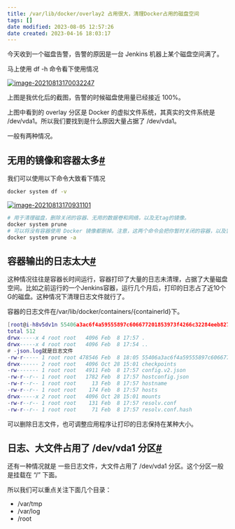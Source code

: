 ```yaml
---
title: /var/lib/docker/overlay2 占用很大，清理Docker占用的磁盘空间
tags: []
date modified: 2023-08-05 12:57:26
date created: 2023-04-16 18:03:17
---
```

今天收到一个磁盘告警，告警的原因是一台 Jenkins 机器上某个磁盘空间满了。

马上使用 df -h 命令看下使用情况

[![image-20210813170032247](../Rsources/Assets/136c187fb43dad3579daabc9eba5f8bd-image-20210813170032247.png)](https://gitee.com/chensongxia/picture/raw/master/image-20210813170032247.png)

上图是我优化后的截图，告警的时候磁盘使用量已经接近 100%。

上图中看到的 overlay 分区是 Docker 的虚拟文件系统，其真实的文件系统是 /dev/vda1。所以我们要找到是什么原因大量占据了 /dev/vda1。

一般有两种情况。

## 无用的镜像和容器太多[#](#无用的镜像和容器太多)

我们可以使用以下命令大致看下情况

```bash
docker system df -v
```

[![image-20210813170931101](../Rsources/Assets/e872b3e0b0a268708df4c7d66212e376-image-20210813170931101.png)](https://gitee.com/chensongxia/picture/raw/master/image-20210813170931101.png)

```bash
# 用于清理磁盘，删除关闭的容器、无用的数据卷和网络，以及无tag的镜像。
docker system prune
# 可以将没有容器使用 Docker 镜像都删掉。注意，这两个命令会把你暂时关闭的容器，以及暂时没有用到的Docker镜像都删掉了
docker system prune -a
```

## 容器输出的日志太大[#](#容器输出的日志太大)

这种情况往往是容器长时间运行，容器打印了大量的日志未清理，占据了大量磁盘空间。比如之前运行的一个Jenkins容器，运行几个月后，打印的日志占了近10个G的磁盘。这种情况下清理日志文件就行了。

容器的日志文件在/var/lib/docker/containers/{containerId}下。

```lua
[root@i-h8v5dv1n 55406a3ac6f4a59555897c606677201853973f4266c32284eeb8274682fd099d]# ls -al
total 512
drwx-----x 4 root root   4096 Feb  8 17:57 .
drwx-----x 4 root root   4096 Feb  8 17:54 ..
# -json.log就是日志文件
-rw-r----- 1 root root 478546 Feb  8 18:05 55406a3ac6f4a59555897c606677201853973f4266c32284eeb8274682fd099d-json.log
drwx------ 2 root root   4096 Oct 28 15:01 checkpoints
-rw------- 1 root root   4911 Feb  8 17:57 config.v2.json
-rw-r--r-- 1 root root   1782 Feb  8 17:57 hostconfig.json
-rw-r--r-- 1 root root     13 Feb  8 17:57 hostname
-rw-r--r-- 1 root root    174 Feb  8 17:57 hosts
drwx-----x 2 root root   4096 Oct 28 15:01 mounts
-rw-r--r-- 1 root root    131 Feb  8 17:57 resolv.conf
-rw-r--r-- 1 root root     71 Feb  8 17:57 resolv.conf.hash
```

可以删除日志文件，也可调整应用程序让打印的日志保持在某种大小。

## 日志、大文件占用了 /dev/vda1 分区[#](#日志大文件占用了-devvda1-分区)

还有一种情况就是 一些日志文件，大文件占用了 /dev/vda1 分区。这个分区一般是挂载在 “/” 下面。

所以我们可以重点关注下面几个目录：

*   /var/tmp
*   /var/log
*   /root